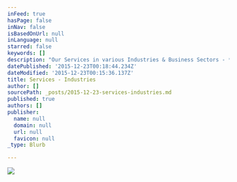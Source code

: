 ```yaml
---
inFeed: true
hasPage: false
inNav: false
isBasedOnUrl: null
inLanguage: null
starred: false
keywords: []
description: "Our Services in various Industries & Business Sectors - * Healthcare\_ * Automotive\_ * Banking and Insurance\_ * Manufacturing Transportation\_ * Tourism\_ * Aviation\_ * E-Learning"
datePublished: '2015-12-23T00:18:44.234Z'
dateModified: '2015-12-23T00:15:36.137Z'
title: Services - Industries
author: []
sourcePath: _posts/2015-12-23-services-industries.md
published: true
authors: []
publisher:
  name: null
  domain: null
  url: null
  favicon: null
_type: Blurb

---
```

![](https://the-grid-user-content.s3-us-west-2.amazonaws.com/00da08c2-47d6-4d76-a5f9-a6af8b2f9103.png)